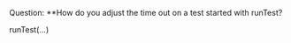Question:
**How do you adjust the time out on a test started with runTest?
<div class="hint">
  runTest(...)
</div>

